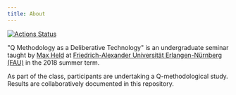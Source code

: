 ```yaml
---
title: About
---
```


<!-- badges: start -->
[![Actions Status](https://github.com/soztag/qdelib/workflows/Render%20and%20Deploy%20RMarkdown%20Website/badge.svg)](https://github.com/soztag/qdelib/actions)
<!-- badges: end -->

"Q Methodology as a Deliberative Technology" is an undergraduate seminar taught by [Max Held](http://www.maxheld.de) at [Friedrich-Alexander Universität Erlangen-Nürnberg (FAU)](https://www.fau.de) in the 2018 summer term.

As part of the class, participants are undertaking a Q-methodological study.
Results are collaboratively documented in this repository.
